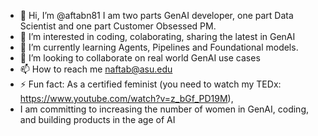 - 👋 Hi, I’m @aftabn81 I am two parts GenAI developer, one part Data Scientist and one part Customer Obsessed PM.
- 👀 I’m interested in coding, colaborating, sharing the latest in GenAI
- 🌱 I’m currently learning Agents, Pipelines and Foundational models.
- 💞️ I’m looking to collaborate on  real world GenAI use cases
- 📫 How to reach me naftab@asu.edu
- ⚡ Fun fact: As a certified feminist (you need to watch my TEDx: https://www.youtube.com/watch?v=z_bGf_PD19M),
- I am committing to increasing the number of women in GenAI, coding, and building products in the age of AI

<!---
aftabn81/aftabn81 is a ✨ special ✨ repository because its `README.md` (this file) appears on your GitHub profile.
You can click the Preview link to take a look at your changes.
--->
